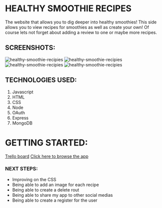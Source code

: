 # HEALTHY SMOOTHIE RECIPES 
The website that allows you to dig deeper into healthy smoothies! This side allows you to view recipes for smoothies as well as create your own! Of course lets not forget about adding a review to one or maybe more recipes. 

## SCREENSHOTS:
![healthy-smoothie-recipies](https://imgur.com/oHxlasW.png)
![healthy-smoothie-recipies](https://imgur.com/Me7Nejr.png)
![healthy-smoothie-recipies](https://imgur.com/TAWh5db.png)
![healthy-smoothie-recipies](https://imgur.com/mJfo0mL.png)

## TECHNOLOGIES USED: 
1. Javascript
2. HTML
3. CSS
4. Node
5. OAuth
6. Express
7. MongoDB

# GETTING STARTED:  
[Trello board](https://trello.com/b/TQc6ItJf/healthy-smoothie-recipies)
[Click here to browse the app](http://localhost:3000/users)

### NEXT STEPS: 
* Improving on the CSS 
* Being able to add an image for each recipe
* Being able to create a delete rout
* Being able to share my app to other social medias
* Being able to create a register for the user


